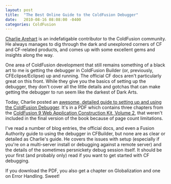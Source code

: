 ```yaml
---
layout: post
title:  "The Best Online Guide to the ColdFusion Debugger"
date:   2010-08-16 08:08:00 -0400
categories: ColdFusion
---
```


[Charlie Arehart](http://www.carehart.org/blog/) is an indefatigable contributor to the ColdFusion community. He always manages to dig through the dark and unexplored corners of CF and CF-related products, and comes up with some excellent gems and insights along the way.

One area of ColdFusion development that still remains something of a black art to me is getting the debugger in ColdFusion Builder (or, previously, CFEclipse/Eclipse) up and running. The official CF docs aren't particularly great on this front. While they give you the basics of setting up the debugger, they don't cover all the little details and gotchas that can make getting the debugger to run seem like the darkest of Dark Arts.

Today, Charlie posted an [awesome, detailed guide to setting up and using the ColdFusion Debugger](http://www.forta.com/books/0321679199/CFWACK9-2-echapters.pdf#page=71). It's in a PDF which contains three chapters from the [ColdFusion 9 Web Application Construction Kit, Volume 2](http://www.amazon.com/dp/0321679199?tag=carehartorg-20&camp=14573&creative=327641&linkCode=as1&creativeASIN=0321679199&adid=1D5J2GG9MKF3HT3J5QEF&), that weren't included in the final version of the book because of page count limitations.

I've read a number of blog entries, the official docs, and even a Fusion Authority guide to using the debugger in CFBuilder, but none are as clear or detailed as Charlie's guide. He covers the issues with setup (especially if you're on a multi-server install or debugging against a remote server) and the details of the sometimes persnickety debug session itself. It should be your first (and probably only) read if you want to get started with CF debugging.

If you download the PDF, you also get a chapter on Globalization and one on Error Handling. Sweet!
